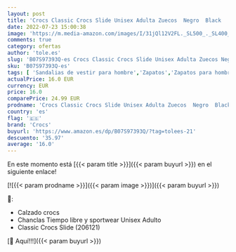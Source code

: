 ```yaml
---
layout: post
title: 'Crocs Classic Crocs Slide Unisex Adulta Zuecos  Negro  Black   39/40 EU'
date: 2022-07-23 15:00:38
image: 'https://m.media-amazon.com/images/I/31jQl12V2FL._SL500_._SL400_.jpg'
comments: true
category: ofertas
author: 'tole.es'
slug: 'B07S97393Q-es Crocs Classic Crocs Slide Unisex Adulta Zuecos Negro Black...'
sku: 'B07S97393Q-es'
tags: [ 'Sandalias de vestir para hombre','Zapatos','Zapatos para hombre','Zapatos y complementos','crocs','zuecos','🇪🇸', ]
actualPrice: 16.0 EUR
currency: EUR
price: 16.0
comparePrice: 24.99 EUR
prodname: 'Crocs Classic Crocs Slide Unisex Adulta Zuecos  Negro  Black   39/40 EU'
country: 'es'
flag: '🇪🇸'
brand: 'Crocs'
buyurl: 'https://www.amazon.es/dp/B07S97393Q/?tag=tolees-21'
descuento: '35.97'
average: '16.0'
---
```


En este momento está [{{< param title >}}]({{< param buyurl >}}) en el siguiente enlace!

[![{{< param prodname >}}]({{< param image >}})]({{< param buyurl >}})

🔎:

- Calzado crocs
- Chanclas Tiempo libre y sportwear Unisex Adulto
- Classic Crocs Slide (206121)

[🛒 Aquí!!!]({{< param buyurl >}})
